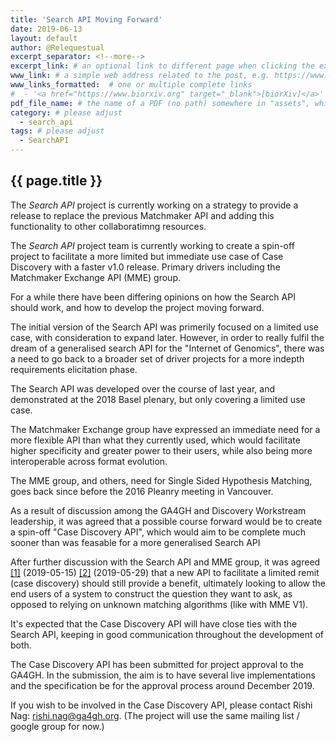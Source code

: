 ```yaml
---
title: 'Search API Moving Forward'
date: 2019-06-13
layout: default
author: @Relequestual
excerpt_separator: <!--more-->
excerpt_link: # an optional link to different page when clicking the excerpt
www_link: # a simple web address related to the post, e.g. https://www.ga4gh.org
www_links_formatted:  # one or multiple complete links
#  - '<a href="https://www.biorxiv.org" target="_blank">[biorXiv]</a>'
pdf_file_name: # the name of a PDF (no path) somewhere in "assets", which will be auto-linked
category: # please adjust
  - search_api
tags: # please adjust
  - SearchAPI
---
```


## {{ page.title }}

The _Search API_ project is currently working on a strategy to provide a release to replace the previous Matchmaker API and adding this functionality to other collaboratimng resources.

The _Search API_ project team is currently working to create a spin-off project to facilitate a more limited but immediate use case of Case Discovery with a faster v1.0 release.
Primary drivers including the Matchmaker Exchange API (MME) group.

<!--more-->

For a while there have been differing opinions on how the Search API should work, and how to develop the project moving forward.

The initial version of the Search API was primerily focused on a limited use case, with consideration to expand later. However, in order to really fulfil the dream of a generalised search API for the "Internet of Genomics", there was a need to go back to a broader set of driver projects for a more indepth requirements elicitation phase.

The Search API was developed over the course of last year, and demonstrated at the 2018 Basel plenary, but only covering a limited use case.

The Matchmaker Exchange group have expressed an immediate need for a more flexible API than what they currently used, which would facilitate higher specificity and greater power to their users, while also being more interoperable across format evolution.

The MME group, and others, need for Single Sided Hypothesis Matching, goes back since before the 2016 Pleanry meeting in Vancouver.

As a result of discussion among the GA4GH and Discovery Workstream leadership, it was agreed that a possible course forward would be to create a spin-off "Case Discovery API", which would aim to be complete much sooner than was feasable for a more generalised Search API

After further discussion with the Search API and MME group, it was agreed [[1]](https://docs.google.com/document/d/1sG--PPVlVWb1-_ZN7cHta79uU9tU2y-17U11PYzvMu8/edit#heading=h.v84nyj8m2qny) (2019-05-15) [[2]](https://docs.google.com/document/d/1sG--PPVlVWb1-_ZN7cHta79uU9tU2y-17U11PYzvMu8/edit#heading=h.qe0m2goag1ch) (2019-05-29) that a new API to facilitate a limited remit (case discovery) should still provide a benefit, ultimately looking to allow the end users of a system to construct the question they want to ask, as opposed to relying on unknown matching algorithms (like with MME V1).

It's expected that the Case Discovery API will have close ties with the Search API, keeping in good communication throughout the development of both.

The Case Discovery API has been submitted for project approval to the GA4GH.
In the submission, the aim is to have several live implementations and the specification be for the approval process around December 2019.

If you wish to be involved in the Case Discovery API, please contact Rishi Nag: [rishi.nag@ga4gh.org](mailto:rishi.nag@ga4gh.org).
(The project will use the same mailing list / google group for now.)
